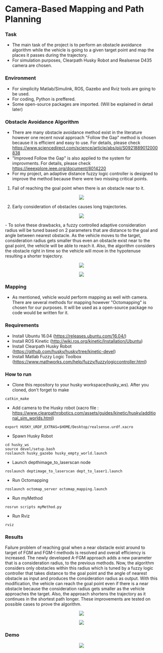 # Camera-Based Mapping and Path Planning
### Task
- The main task of the project is to perform an obstacle avoidance algorithm while the vehicle is going to a given target point and map the places it passes during the trajectory. 
- For simulation purposes, Clearpath Husky Robot and Realsense D435 camera are chosen.

### Environment
- For simplicity Matlab/Simulink, ROS, Gazebo and Rviz tools are going to be used.
- For coding, Python is preffered.
- Some open-source packages are imported. (Will be explained in detail later)

### Obstacle Avoidance Algorithm
- There are many obstacle avoidance method exist in the literature however one recent noval approach "Follow the Gap" method is chosen because it is efficient and easy to use. For details, please check https://www.sciencedirect.com/science/article/abs/pii/S0921889012000838
- "Improved Follow the Gap" is also applied to the system for improvments. For details, please check https://ieeexplore.ieee.org/document/8014220
- For my project, an adaptive distance fuzzy logic controller is designed to improve the method because there were two missing critical points.
1. Fail of reaching the goal point when there is an obstacle near to it.

<p align="center">
  <img src="https://user-images.githubusercontent.com/63864726/132513117-da7c7ca4-6ca8-4013-a896-8bcffaa6523a.jpg" />
</p>

2. Early consideration of obstacles causes long trajectories.
<p align="center">
  <img src="https://user-images.githubusercontent.com/63864726/132513169-2166862e-a57d-416d-b0dd-0cfccab25597.jpg" />
</p>
- To solve these drawbacks, a fuzzy controlled adaptive consideration radius will be tuned based on 2 parameters that are distance to the goal and angle between nearest obstacle. As the vehicle moves to the target, consideration radius gets smaller thus even an obstacle exist near to the goal point, the vehicle will be able to reach it. Also, the algorithm considers the obstacle right in time so the vehicle will move in the hypotenuse resulting a shorter trajectory.

<p align="center">
  <img src="https://user-images.githubusercontent.com/63864726/132514328-0c503d38-77b8-4071-8cd4-e8138da00f77.png" />
</p>

<p align="center">
  <img src="https://user-images.githubusercontent.com/63864726/132513388-9e630adf-79a6-415c-858e-8995cb4940db.jpg" />
</p>

### Mapping
- As mentioned, vehicle would perform mapping as well with camera. There are several methods for mapping however "Octomapping" is chosen for our purposes. It will be used as a open-source package no code would be written for it.

### Requirements
- Install Ubuntu 16.04 (https://releases.ubuntu.com/16.04/)
- Install ROS Kinetic (http://wiki.ros.org/kinetic/Installation/Ubuntu)
- Install Clearpath Husky Robot (https://github.com/husky/husky/tree/kinetic-devel)
- Install Matlab Fuzzy Logic Toolbox (https://www.mathworks.com/help/fuzzy/fuzzylogiccontroller.html)

### How to run
- Clone this repository to your husky workspace(husky_ws). After you cloned, don't forget to make
```
catkin_make
```
- Add camera to the Husky robot (xacro file : https://www.clearpathrobotics.com/assets/guides/kinetic/husky/additional_sim_worlds.html)
```
export HUSKY_URDF_EXTRAS=$HOME/Desktop/realsense.urdf.xacro
```
- Spawn Husky Robot
```
cd husky_ws
source devel/setup.bash
roslaunch husky_gazebo husky_empty_world.launch
```
- Launch depthimage_to_laserscan node
```
roslaunch deptimage_to_laserscan dept_to_laser1.launch
```
- Run Octomapping
```
roslaunch octomap_server octomap_mapping.launch
```
- Run myMethod
```
rosrun scripts myMethod.py
```
- Run Rviz
```
rviz
```
### Results
Failure problem of reaching goal when a near obstacle exist around to target of FGM and FGM-I methods is resolved and overall efficiency is increased. The newly developed A-FGM approach adds a new parameter that is a consideration radius, to the previous methods. Now, the algorithm considers only obstacles within this radius which is tuned by a fuzzy logic controller that takes distance to the goal point and the angle of nearest obstacle as input and produces the consideration radius as output. With this modification, the vehicle can reach the goal point even if there is a near obstacle because the consideration radius gets smaller as the vehicle approaches the target. Also, the approach shortens the trajectory as it continues in the shortest path longer. These improvements are tested on possible cases to prove the algorithm.
<p align="center">
  <img src="https://user-images.githubusercontent.com/63864726/132517794-7efa47a8-90c1-4a0d-a912-b4870a1245fe.jpg" />
</p>
<p align="center">
  <img src="https://user-images.githubusercontent.com/63864726/132517811-8e95299b-2d50-4b24-9eef-7a74495d13dd.jpg" />
</p>


### Demo
<p align="center">
  <img src="https://img.youtube.com/vi/wMMFzKAfvjo/0.jpg)](https://www.youtube.com/watch?v=wMMFzKAfvjo" />
</p>


